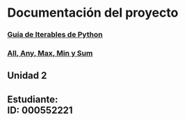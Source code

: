 # Documentación del proyecto
### [Guía de Iterables de Python](https://kinsta.com/es/blog/iterables-de-python/)
### [All, Any, Max, Min y Sum](https://interactivechaos.com/es/manual/tutorial-de-python/all-any-max-min-y-sum)
## Unidad 2

Estudiante:  
ID:  000552221
---
